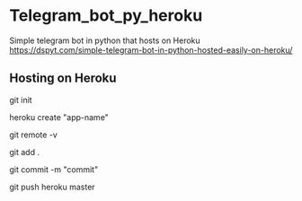 # Telegram_bot_py_heroku
Simple telegram bot in python that hosts on Heroku
https://dspyt.com/simple-telegram-bot-in-python-hosted-easily-on-heroku/
## Hosting on Heroku
git init


heroku create "app-name"


git remote -v


git add .


git commit -m "commit"


git push heroku master
